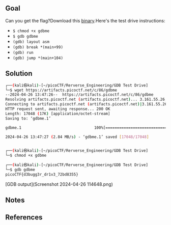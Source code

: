 ## Goal
Can you get the flag?Download this [binary](https://artifacts.picoctf.net/c/86/gdbme).Here's the test drive instructions:

- `$ chmod +x gdbme`
- `$ gdb gdbme`
- `(gdb) layout asm`
- `(gdb) break *(main+99)`
- `(gdb) run`
- `(gdb) jump *(main+104)`
## Solution

```bash
┌──(kali㉿kali)-[~/picoCTF/Rerverse_Engineering/GDB Test Drive]
└─$ wget https://artifacts.picoctf.net/c/86/gdbme                                             
--2024-04-26 13:47:26--  https://artifacts.picoctf.net/c/86/gdbme
Resolving artifacts.picoctf.net (artifacts.picoctf.net)... 3.161.55.26, 3.161.55.61, 3.161.55.100, ...
Connecting to artifacts.picoctf.net (artifacts.picoctf.net)|3.161.55.26|:443... connected.
HTTP request sent, awaiting response... 200 OK
Length: 17048 (17K) [application/octet-stream]
Saving to: ‘gdbme.1’

gdbme.1                                100%[===========================================================================>]  16.65K  --.-KB/s    in 0.006s  

2024-04-26 13:47:27 (2.84 MB/s) - ‘gdbme.1’ saved [17048/17048]

                                                                                                                                                           
┌──(kali㉿kali)-[~/picoCTF/Rerverse_Engineering/GDB Test Drive]
└─$ chmod +x gdbme                  
                                                                                                                                                           
┌──(kali㉿kali)-[~/picoCTF/Rerverse_Engineering/GDB Test Drive]
└─$ gdb gdbme 
picoCTF{d3bugg3r_dr1v3_72bd8355}
````

[GDB output](Screenshot 2024-04-26 114648.png)
## Notes

## References